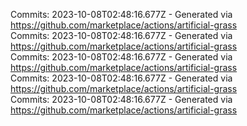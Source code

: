 Commits: 2023-10-08T02:48:16.677Z - Generated via https://github.com/marketplace/actions/artificial-grass
<br>
Commits: 2023-10-08T02:48:16.677Z - Generated via https://github.com/marketplace/actions/artificial-grass
<br>
Commits: 2023-10-08T02:48:16.677Z - Generated via https://github.com/marketplace/actions/artificial-grass
<br>
Commits: 2023-10-08T02:48:16.677Z - Generated via https://github.com/marketplace/actions/artificial-grass
<br>
Commits: 2023-10-08T02:48:16.677Z - Generated via https://github.com/marketplace/actions/artificial-grass
<br>
